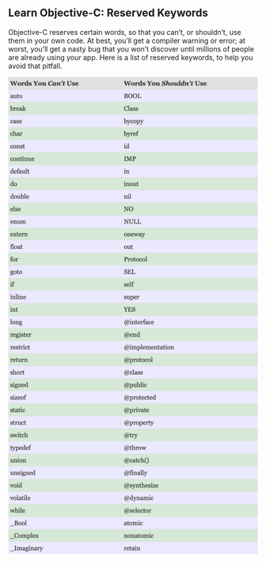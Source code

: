 ## Learn Objective-C: Reserved Keywords

Objective-C reserves certain words, so that you can’t, or shouldn’t, use them in your own code. At best, you’ll get a compiler warning or error; at worst, you’ll get a nasty bug that you won’t discover until millions of people are already using your app. Here is a list of reserved keywords, to help you avoid that pitfall.

![Objective-C reserved keywords](image_resources/objective-c-reserved-keywords.png)